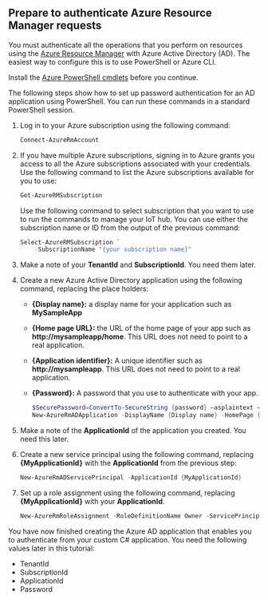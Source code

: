 ﻿## Prepare to authenticate Azure Resource Manager requests
You must authenticate all the operations that you perform on resources using the [Azure Resource Manager][lnk-authenticate-arm] with Azure Active Directory (AD). The easiest way to configure this is to use PowerShell or Azure CLI.

Install the [Azure PowerShell cmdlets][lnk-powershell-install] before you continue.

The following steps show how to set up password authentication for an AD application using PowerShell. You can run these commands in a standard PowerShell session.

1. Log in to your Azure subscription using the following command:

    ```powershell
    Connect-AzureRmAccount
    ```

1. If you have multiple Azure subscriptions, signing in to Azure grants you access to all the Azure subscriptions associated with your credentials. Use the following command to list the Azure subscriptions available for you to use:

    ```powershell
    Get-AzureRMSubscription
    ```

    Use the following command to select subscription that you want to use to run the commands to manage your IoT hub. You can use either the subscription name or ID from the output of the previous command:

    ```powershell
    Select-AzureRMSubscription `
        -SubscriptionName "{your subscription name}"
    ```

2. Make a note of your **TenantId** and **SubscriptionId**. You need them later.
3. Create a new Azure Active Directory application using the following command, replacing the place holders:
   
   * **{Display name}:** a display name for your application such as **MySampleApp**
   * **{Home page URL}:** the URL of the home page of your app such as **http://mysampleapp/home**. This URL does not need to point to a real application.
   * **{Application identifier}:** A unique identifier such as **http://mysampleapp**. This URL does not need to point to a real application.
   * **{Password}:** A password that you use to authenticate with your app.
     
     ```powershell
     $SecurePassword=ConvertTo-SecureString {password} –asplaintext –force
     New-AzureRmADApplication -DisplayName {Display name} -HomePage {Home page URL} -IdentifierUris {Application identifier} -Password $SecurePassword
     ```
4. Make a note of the **ApplicationId** of the application you created. You need this later.
5. Create a new service principal using the following command, replacing **{MyApplicationId}** with the **ApplicationId** from the previous step:
   
    ```powershell
    New-AzureRmADServicePrincipal -ApplicationId {MyApplicationId}
    ```
6. Set up a role assignment using the following command, replacing **{MyApplicationId}** with your **ApplicationId**.
   
    ```powershell
    New-AzureRmRoleAssignment -RoleDefinitionName Owner -ServicePrincipalName {MyApplicationId}
    ```

You have now finished creating the Azure AD application that enables you to authenticate from your custom C# application. You need the following values later in this tutorial:

* TenantId
* SubscriptionId
* ApplicationId
* Password

[lnk-authenticate-arm]: https://msdn.microsoft.com/library/azure/dn790557.aspx
[lnk-powershell-install]: https://docs.microsoft.com/powershell/azure/install-azurerm-ps
